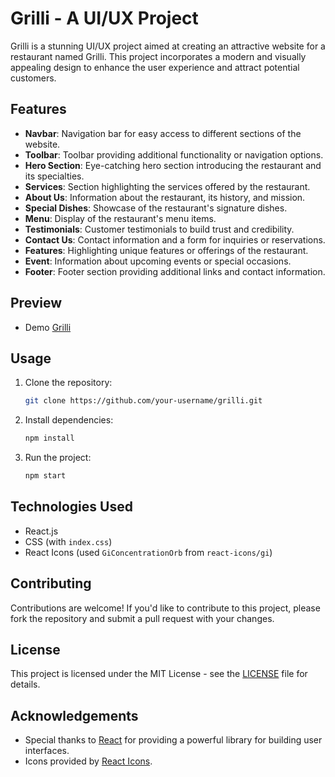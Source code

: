 # Grilli - A UI/UX Project

Grilli is a stunning UI/UX project aimed at creating an attractive website for a restaurant named Grilli. This project incorporates a modern and visually appealing design to enhance the user experience and attract potential customers.

## Features

- **Navbar**: Navigation bar for easy access to different sections of the website.
- **Toolbar**: Toolbar providing additional functionality or navigation options.
- **Hero Section**: Eye-catching hero section introducing the restaurant and its specialties.
- **Services**: Section highlighting the services offered by the restaurant.
- **About Us**: Information about the restaurant, its history, and mission.
- **Special Dishes**: Showcase of the restaurant's signature dishes.
- **Menu**: Display of the restaurant's menu items.
- **Testimonials**: Customer testimonials to build trust and credibility.
- **Contact Us**: Contact information and a form for inquiries or reservations.
- **Features**: Highlighting unique features or offerings of the restaurant.
- **Event**: Information about upcoming events or special occasions.
- **Footer**: Footer section providing additional links and contact information.

## Preview 
 - Demo [Grilli](https://grillireactapp.netlify.app/)

## Usage

1. Clone the repository:

    ```bash
    git clone https://github.com/your-username/grilli.git
    ```

2. Install dependencies:

    ```bash
    npm install
    ```

3. Run the project:

    ```bash
    npm start
    ```

## Technologies Used

- React.js
- CSS (with `index.css`)
- React Icons (used `GiConcentrationOrb` from `react-icons/gi`)

## Contributing

Contributions are welcome! If you'd like to contribute to this project, please fork the repository and submit a pull request with your changes.

## License

This project is licensed under the MIT License - see the [LICENSE](LICENSE) file for details.

## Acknowledgements

- Special thanks to [React](https://reactjs.org/) for providing a powerful library for building user interfaces.
- Icons provided by [React Icons](https://react-icons.github.io/react-icons/).
